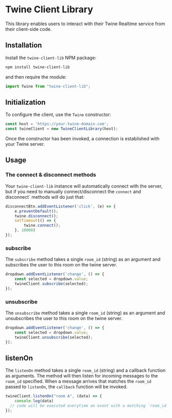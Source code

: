 # Twine Client Library

This library enables users to interact with their Twine Realtime service from their client-side code.

## Installation

Install the `twine-client-lib` NPM package:

```bash
npm install twine-client-lib
```

and then require the module:

```js
import Twine from "twine-client-lib";
```

## Initialization

To configure the client, use the `Twine` constructor:

```js
const host = 'https://your-twine-domain.com';
const twineClient = new TwineClientLibrary(host);
```

Once the constructor has been invoked, a connection is established with your Twine server.

## Usage

### The connect & disconnect methods

Your `twine-client-lib` instance will automatically connect with the server, but if you need to manually connect/disconnect the `connect` and disconnect` methods will do just that:

```js
disconnectBtn.addEventListener('click', (e) => {
	e.preventDefault();
	twine.disconnect();
	setTimeout(() => {
		twine.connect();
	}, 10000)
});
```

### subscribe

The `subscribe` method takes a single `room_id` (string) as an argument and subscribes the user to this room on the twine server.

```js
dropdown.addEventListener('change', () => {
	const selected = dropdown.value;
	twineClient.subscribe(selected);
});
```

### unsubscribe

The `unsubscribe` method takes a single `room_id` (string) as an argument and unsubscribes the user to this room on the twine server.

```js
dropdown.addEventListener('change', () => {
	const selected = dropdown.value;
	twineClient.unsubscribe(selected);
});
```

## listenOn

The `listenOn` method takes a single `room_id` (string) and a callback function as arguments. The method will then listen for incoming messages to the `room_id` specified. When a message arrives that matches the `room_id` passed to `listenOn`, the `callback` function will be invoked. 

```js
twineClient.listenOn("room A", (data) => {
	console.log(data)
  // code will be executed everytime an event with a matching `room_id` occurs
});
```